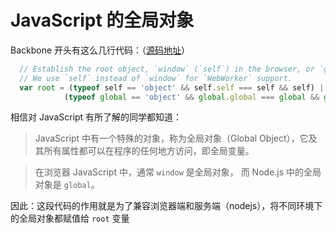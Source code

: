 # JavaScript 的全局对象

Backbone 开头有这么几行代码：（[源码地址](https://github.com/jashkenas/backbone/blob/master/backbone.js#L10)）

```js
  // Establish the root object, `window` (`self`) in the browser, or `global` on the server.
  // We use `self` instead of `window` for `WebWorker` support.
  var root = (typeof self == 'object' && self.self === self && self) ||
            (typeof global == 'object' && global.global === global && global);
```

相信对 JavaScript 有所了解的同学都知道：

> JavaScript 中有一个特殊的对象，称为全局对象（Global Object），它及其所有属性都可以在程序的任何地方访问，即全局变量。

> 在浏览器 JavaScript 中，通常 `window` 是全局对象， 而 Node.js 中的全局对象是 `global`。

因此：这段代码的作用就是为了兼容浏览器端和服务端（nodejs），将不同环境下的全局对象都赋值给 `root` 变量


